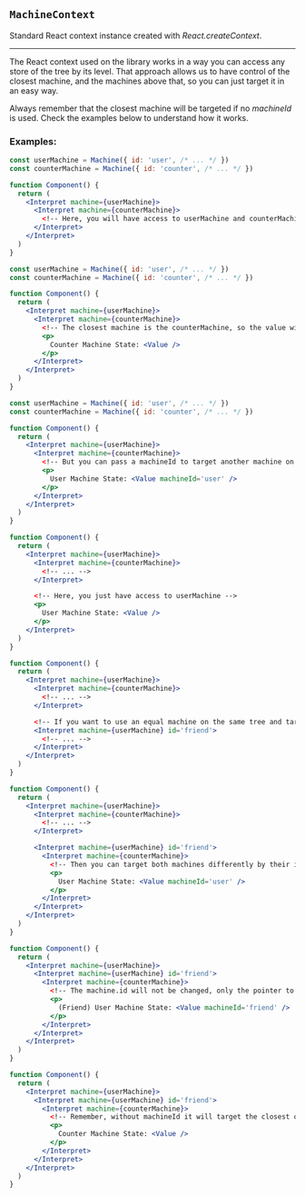 ## `MachineContext`

Standard React context instance created with _React.createContext_.

---

The React context used on the library works in a way you can access any store of the tree by its level.
That approach allows us to have control of the closest machine, and the machines above that, so you can just target it in an easy way.

Always remember that the closest machine will be targeted if no _machineId_ is used.
Check the examples below to understand how it works.

### Examples:

```jsx
const userMachine = Machine({ id: 'user', /* ... */ })
const counterMachine = Machine({ id: 'counter', /* ... */ })

function Component() {
  return (
    <Interpret machine={userMachine}>
      <Interpret machine={counterMachine}>
        <!-- Here, you will have access to userMachine and counterMachine -->
      </Interpret>
    </Interpret>
  )
}
```

```jsx
const userMachine = Machine({ id: 'user', /* ... */ })
const counterMachine = Machine({ id: 'counter', /* ... */ })

function Component() {
  return (
    <Interpret machine={userMachine}>
      <Interpret machine={counterMachine}>
        <!-- The closest machine is the counterMachine, so the value will target it -->
        <p>
          Counter Machine State: <Value />
        </p>
      </Interpret>
    </Interpret>
  )
}
```

```jsx
const userMachine = Machine({ id: 'user', /* ... */ })
const counterMachine = Machine({ id: 'counter', /* ... */ })

function Component() {
  return (
    <Interpret machine={userMachine}>
      <Interpret machine={counterMachine}>
        <!-- But you can pass a machineId to target another machine on the same tree -->
        <p>
          User Machine State: <Value machineId='user' />
        </p>
      </Interpret>
    </Interpret>
  )
}
```

```jsx
function Component() {
  return (
    <Interpret machine={userMachine}>
      <Interpret machine={counterMachine}>
        <!-- ... -->
      </Interpret>

      <!-- Here, you just have access to userMachine -->
      <p>
        User Machine State: <Value />
      </p>
    </Interpret>
  )
}
```

```jsx
function Component() {
  return (
    <Interpret machine={userMachine}>
      <Interpret machine={counterMachine}>
        <!-- ... -->
      </Interpret>

      <!-- If you want to use an equal machine on the same tree and target it with machineId, you can pass another id -->
      <Interpret machine={userMachine} id='friend'>
        <!-- ... -->
      </Interpret>
    </Interpret>
  )
}
```

```jsx
function Component() {
  return (
    <Interpret machine={userMachine}>
      <Interpret machine={counterMachine}>
        <!-- ... -->
      </Interpret>

      <Interpret machine={userMachine} id='friend'>
        <Interpret machine={counterMachine}>
          <!-- Then you can target both machines differently by their id -->
          <p>
            User Machine State: <Value machineId='user' />
          </p>
        </Interpret>
      </Interpret>
    </Interpret>
  )
}
```

```jsx
function Component() {
  return (
    <Interpret machine={userMachine}>
      <Interpret machine={userMachine} id='friend'>
        <Interpret machine={counterMachine}>
          <!-- The machine.id will not be changed, only the pointer to that instance inside the React context -->
          <p>
            (Friend) User Machine State: <Value machineId='friend' />
          </p>
        </Interpret>
      </Interpret>
    </Interpret>
  )
}
```

```jsx
function Component() {
  return (
    <Interpret machine={userMachine}>
      <Interpret machine={userMachine} id='friend'>
        <Interpret machine={counterMachine}>
          <!-- Remember, without machineId it will target the closest one -->
          <p>
            Counter Machine State: <Value />
          </p>
        </Interpret>
      </Interpret>
    </Interpret>
  )
}
```
